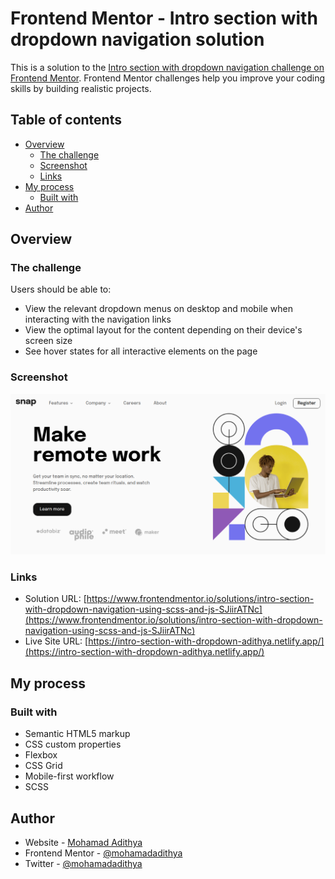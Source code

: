 # Frontend Mentor - Intro section with dropdown navigation solution

This is a solution to the [Intro section with dropdown navigation challenge on Frontend Mentor](https://www.frontendmentor.io/challenges/intro-section-with-dropdown-navigation-ryaPetHE5). Frontend Mentor challenges help you improve your coding skills by building realistic projects. 

## Table of contents

- [Overview](#overview)
  - [The challenge](#the-challenge)
  - [Screenshot](#screenshot)
  - [Links](#links)
- [My process](#my-process)
  - [Built with](#built-with)
- [Author](#author)

## Overview

### The challenge

Users should be able to:

- View the relevant dropdown menus on desktop and mobile when interacting with the navigation links
- View the optimal layout for the content depending on their device's screen size
- See hover states for all interactive elements on the page

### Screenshot

![](./screenshot.png)

### Links

- Solution URL: [https://www.frontendmentor.io/solutions/intro-section-with-dropdown-navigation-using-scss-and-js-SJiirATNc](https://www.frontendmentor.io/solutions/intro-section-with-dropdown-navigation-using-scss-and-js-SJiirATNc)
- Live Site URL: [https://intro-section-with-dropdown-adithya.netlify.app/](https://intro-section-with-dropdown-adithya.netlify.app/)

## My process

### Built with

- Semantic HTML5 markup
- CSS custom properties
- Flexbox
- CSS Grid
- Mobile-first workflow
- SCSS

## Author

- Website - [Mohamad Adithya](https://www.m-adithya.my.id)
- Frontend Mentor - [@mohamadadithya](https://www.frontendmentor.io/profile/mohamadadithya)
- Twitter - [@mohamadadithya](https://www.twitter.com/mohamadadithya)
